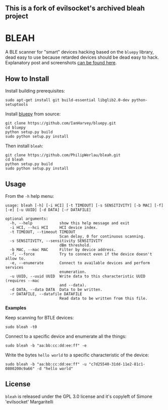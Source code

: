 ## This is a fork of evilsocket's archived bleah project

# BLEAH 

A BLE scanner for "smart" devices hacking based on the `bluepy` library, dead easy to use because retarded devices should be dead easy to hack. Explanatory post and screenshots [can be found here](https://www.evilsocket.net/2017/09/23/This-is-not-a-post-about-BLE-introducing-BLEAH/).

## How to Install

Install building prerequisites:

    sudo apt-get install git build-essential libglib2.0-dev python-setuptools

Install [bluepy](https://github.com/IanHarvey/bluepy) from source:

    git clone https://github.com/IanHarvey/bluepy.git
    cd bluepy
    python setup.py build
    sudo python setup.py install

Then install `bleah`:

    git clone https://github.com/PhilipWerlau/bleah.git
    cd bleah
    python setup.py build
    sudo python setup.py install

## Usage

From the `-h` help menu:

    usage: bleah [-h] [-i HCI] [-t TIMEOUT] [-s SENSITIVITY] [-b MAC] [-f] [-e] [-u UUID] [-d DATA] [-r DATAFILE]

    optional arguments:
      -h, --help            show this help message and exit
      -i HCI, --hci HCI     HCI device index.
      -t TIMEOUT, --timeout TIMEOUT
                            Scan delay, 0 for continuous scanning.
      -s SENSITIVITY, --sensitivity SENSITIVITY
                            dBm threshold.
      -b MAC, --mac MAC     Filter by device address.
      -f, --force           Try to connect even if the device doesn't allow to.
      -e, --enumerate       Connect to available devices and perform services
                            enumeration.
      -u UUID, --uuid UUID  Write data to this characteristic UUID (requires --mac
                            and --data).
      -d DATA, --data DATA  Data to be written.
      -r DATAFILE, --datafile DATAFILE
                            Read data to be written from this file.

**Examples**

Keep scanning for BTLE devices:

    sudo bleah -t0

Connect to a specific device and enumerate all the things:

    sudo bleah -b "aa:bb:cc:dd:ee:ff" -e

Write the bytes `hello world` to a specific characteristic of the device:

    sudo bleah -b "aa:bb:cc:dd:ee:ff" -u "c7d25540-31dd-11e2-81c1-0800200c9a66" -d "hello world"

## License

`bleah` is released under the GPL 3.0 license and it's copyleft of Simone 'evilsocket' Margaritelli
